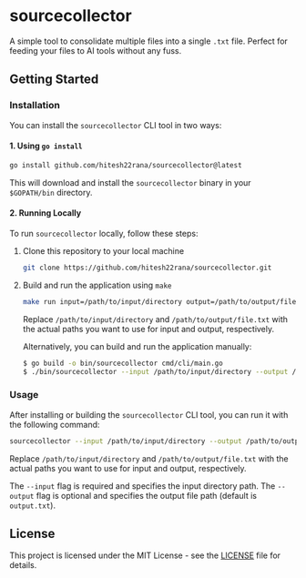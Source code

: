# sourcecollector

A simple tool to consolidate multiple files into a single `.txt` file. Perfect for feeding your files to AI tools without any fuss.

## Getting Started

### Installation

You can install the `sourcecollector` CLI tool in two ways:

#### 1. Using `go install`

```bash
go install github.com/hitesh22rana/sourcecollector@latest
```

This will download and install the `sourcecollector` binary in your `$GOPATH/bin` directory.

#### 2. Running Locally

To run `sourcecollector` locally, follow these steps:

1. Clone this repository to your local machine
    ```bash
    git clone https://github.com/hitesh22rana/sourcecollector.git
    ```

2. Build and run the application using `make`
    ```bash
    make run input=/path/to/input/directory output=/path/to/output/file.txt
    ```

    Replace `/path/to/input/directory` and `/path/to/output/file.txt` with the actual paths you want to use for input and output, respectively.

    Alternatively, you can build and run the application manually:
    ```bash
    $ go build -o bin/sourcecollector cmd/cli/main.go
    $ ./bin/sourcecollector --input /path/to/input/directory --output /path/to/output/file.txt
    ```

### Usage

After installing or building the `sourcecollector` CLI tool, you can run it with the following command:

```bash
sourcecollector --input /path/to/input/directory --output /path/to/output/file.txt
```

Replace `/path/to/input/directory` and `/path/to/output/file.txt` with the actual paths you want to use for input and output, respectively.

The `--input` flag is required and specifies the input directory path. The `--output` flag is optional and specifies the output file path (default is `output.txt`).

## License

This project is licensed under the MIT License - see the [LICENSE](https://github.com/hitesh22rana/sourcecollector/blob/main/LICENSE) file for details.